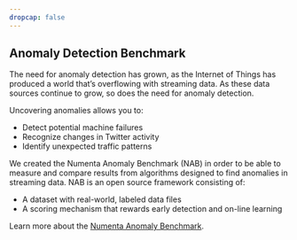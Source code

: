 ```yaml
---
dropcap: false
---
```


## Anomaly Detection Benchmark

The need for anomaly detection has grown, as the Internet of Things has produced a world that’s overflowing with streaming data. As these data sources continue to grow, so does the need for anomaly detection.

Uncovering anomalies allows you to:

*	Detect potential machine failures
*	Recognize changes in Twitter activity
*	Identify unexpected traffic patterns

We created the Numenta Anomaly Benchmark (NAB) in order to be able to measure and compare results from algorithms designed to find anomalies in streaming data. NAB is an open source framework consisting of:

*	A dataset with real-world, labeled data files
*	A scoring mechanism that rewards early detection and on-line learning

Learn more about the [Numenta Anomaly Benchmark](/machine-intelligence-technology/numenta-anomaly-benchmark/).
